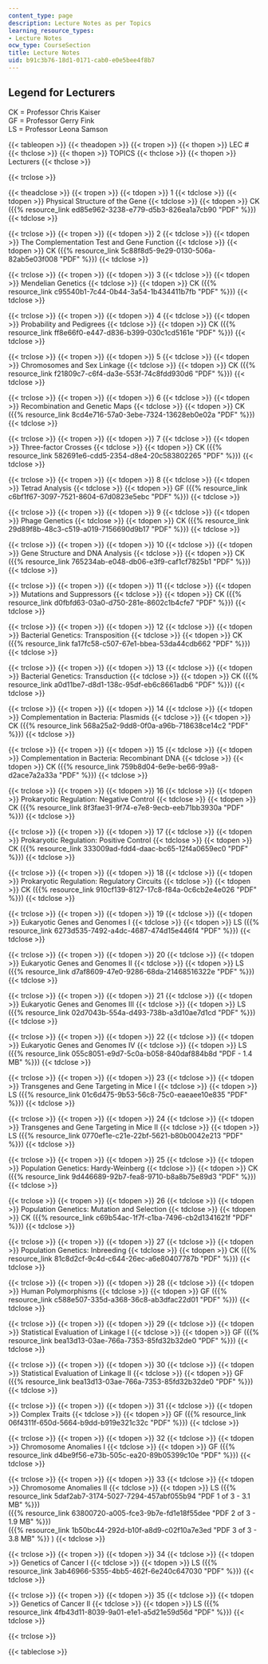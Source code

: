 ```yaml
---
content_type: page
description: Lecture Notes as per Topics
learning_resource_types:
- Lecture Notes
ocw_type: CourseSection
title: Lecture Notes
uid: b91c3b76-18d1-0171-cab0-e0e5bee4f8b7
---
```


Legend for Lecturers
--------------------

CK = Professor Chris Kaiser  
GF = Professor Gerry Fink  
LS = Professor Leona Samson

{{< tableopen >}}
{{< theadopen >}}
{{< tropen >}}
{{< thopen >}}
LEC #
{{< thclose >}}
{{< thopen >}}
TOPICS
{{< thclose >}}
{{< thopen >}}
Lecturers
{{< thclose >}}

{{< trclose >}}

{{< theadclose >}}
{{< tropen >}}
{{< tdopen >}}
1
{{< tdclose >}}
{{< tdopen >}}
Physical Structure of the Gene
{{< tdclose >}}
{{< tdopen >}}
CK ({{% resource_link ed85e962-3238-e779-d5b3-826ea1a7cb90 "PDF" %}})
{{< tdclose >}}

{{< trclose >}}
{{< tropen >}}
{{< tdopen >}}
2
{{< tdclose >}}
{{< tdopen >}}
The Complementation Test and Gene Function
{{< tdclose >}}
{{< tdopen >}}
CK ({{% resource_link 5c88f8d5-9e29-0130-506a-82ab5e03f008 "PDF" %}})
{{< tdclose >}}

{{< trclose >}}
{{< tropen >}}
{{< tdopen >}}
3
{{< tdclose >}}
{{< tdopen >}}
Mendelian Genetics
{{< tdclose >}}
{{< tdopen >}}
CK ({{% resource_link c95540b1-7c44-0b44-3a54-1b434411b7fb "PDF" %}})
{{< tdclose >}}

{{< trclose >}}
{{< tropen >}}
{{< tdopen >}}
4
{{< tdclose >}}
{{< tdopen >}}
Probability and Pedigrees
{{< tdclose >}}
{{< tdopen >}}
CK ({{% resource_link ff8e66f0-e447-d836-b399-030c1cd5161e "PDF" %}})
{{< tdclose >}}

{{< trclose >}}
{{< tropen >}}
{{< tdopen >}}
5
{{< tdclose >}}
{{< tdopen >}}
Chromosomes and Sex Linkage
{{< tdclose >}}
{{< tdopen >}}
CK ({{% resource_link f21809c7-c6f4-da3e-553f-74c8fdd930d6 "PDF" %}})
{{< tdclose >}}

{{< trclose >}}
{{< tropen >}}
{{< tdopen >}}
6
{{< tdclose >}}
{{< tdopen >}}
Recombination and Genetic Maps
{{< tdclose >}}
{{< tdopen >}}
CK ({{% resource_link 8cd4e716-57a0-3ebe-7324-13628eb0e02a "PDF" %}})
{{< tdclose >}}

{{< trclose >}}
{{< tropen >}}
{{< tdopen >}}
7
{{< tdclose >}}
{{< tdopen >}}
Three-factor Crosses
{{< tdclose >}}
{{< tdopen >}}
CK ({{% resource_link 582691e6-cdd5-2354-d8e4-20c583802265 "PDF" %}})
{{< tdclose >}}

{{< trclose >}}
{{< tropen >}}
{{< tdopen >}}
8
{{< tdclose >}}
{{< tdopen >}}
Tetrad Analysis
{{< tdclose >}}
{{< tdopen >}}
GF ({{% resource_link c6bf1f67-3097-7521-8604-67d0823e5ebc "PDF" %}})
{{< tdclose >}}

{{< trclose >}}
{{< tropen >}}
{{< tdopen >}}
9
{{< tdclose >}}
{{< tdopen >}}
Phage Genetics
{{< tdclose >}}
{{< tdopen >}}
CK ({{% resource_link 29d89f8b-48c3-c519-a019-7156690d9b17 "PDF" %}})
{{< tdclose >}}

{{< trclose >}}
{{< tropen >}}
{{< tdopen >}}
10
{{< tdclose >}}
{{< tdopen >}}
Gene Structure and DNA Analysis
{{< tdclose >}}
{{< tdopen >}}
CK ({{% resource_link 765234ab-e048-db06-e3f9-caf1cf7825b1 "PDF" %}})
{{< tdclose >}}

{{< trclose >}}
{{< tropen >}}
{{< tdopen >}}
11
{{< tdclose >}}
{{< tdopen >}}
Mutations and Suppressors
{{< tdclose >}}
{{< tdopen >}}
CK ({{% resource_link d0fbfd63-03a0-d750-281e-8602c1b4cfe7 "PDF" %}})
{{< tdclose >}}

{{< trclose >}}
{{< tropen >}}
{{< tdopen >}}
12
{{< tdclose >}}
{{< tdopen >}}
Bacterial Genetics: Transposition
{{< tdclose >}}
{{< tdopen >}}
CK ({{% resource_link fa17fc58-c507-67e1-bbea-53da44cdb662 "PDF" %}})
{{< tdclose >}}

{{< trclose >}}
{{< tropen >}}
{{< tdopen >}}
13
{{< tdclose >}}
{{< tdopen >}}
Bacterial Genetics: Transduction
{{< tdclose >}}
{{< tdopen >}}
CK ({{% resource_link a0d11be7-d8d1-138c-95df-eb6c8661adb6 "PDF" %}})
{{< tdclose >}}

{{< trclose >}}
{{< tropen >}}
{{< tdopen >}}
14
{{< tdclose >}}
{{< tdopen >}}
Complementation in Bacteria: Plasmids
{{< tdclose >}}
{{< tdopen >}}
CK ({{% resource_link 568a25a2-9dd8-0f0a-a96b-718638ce14c2 "PDF" %}})
{{< tdclose >}}

{{< trclose >}}
{{< tropen >}}
{{< tdopen >}}
15
{{< tdclose >}}
{{< tdopen >}}
Complementation in Bacteria: Recombinant DNA
{{< tdclose >}}
{{< tdopen >}}
CK ({{% resource_link 759b8d04-6e9e-be66-99a8-d2ace7a2a33a "PDF" %}})
{{< tdclose >}}

{{< trclose >}}
{{< tropen >}}
{{< tdopen >}}
16
{{< tdclose >}}
{{< tdopen >}}
Prokaryotic Regulation: Negative Control
{{< tdclose >}}
{{< tdopen >}}
CK ({{% resource_link 8f3fae31-9f74-e7e8-9ecb-eeb71bb3930a "PDF" %}})
{{< tdclose >}}

{{< trclose >}}
{{< tropen >}}
{{< tdopen >}}
17
{{< tdclose >}}
{{< tdopen >}}
Prokaryotic Regulation: Positive Control
{{< tdclose >}}
{{< tdopen >}}
CK ({{% resource_link 333009ad-fdd4-daac-bc65-12f4a0659ec0 "PDF" %}})
{{< tdclose >}}

{{< trclose >}}
{{< tropen >}}
{{< tdopen >}}
18
{{< tdclose >}}
{{< tdopen >}}
Prokaryotic Regulation: Regulatory Circuits
{{< tdclose >}}
{{< tdopen >}}
CK ({{% resource_link 910cf139-8127-17c8-f84a-0c6cb2e4e026 "PDF" %}})
{{< tdclose >}}

{{< trclose >}}
{{< tropen >}}
{{< tdopen >}}
19
{{< tdclose >}}
{{< tdopen >}}
Eukaryotic Genes and Genomes I
{{< tdclose >}}
{{< tdopen >}}
LS ({{% resource_link 6273d535-7492-a4dc-4687-474d15e446f4 "PDF" %}})
{{< tdclose >}}

{{< trclose >}}
{{< tropen >}}
{{< tdopen >}}
20
{{< tdclose >}}
{{< tdopen >}}
Eukaryotic Genes and Genomes II
{{< tdclose >}}
{{< tdopen >}}
LS ({{% resource_link d7af8609-47e0-9286-68da-21468516322e "PDF" %}})
{{< tdclose >}}

{{< trclose >}}
{{< tropen >}}
{{< tdopen >}}
21
{{< tdclose >}}
{{< tdopen >}}
Eukaryotic Genes and Genomes III
{{< tdclose >}}
{{< tdopen >}}
LS ({{% resource_link 02d7043b-554a-d493-738b-a3d10ae7d1cd "PDF" %}})
{{< tdclose >}}

{{< trclose >}}
{{< tropen >}}
{{< tdopen >}}
22
{{< tdclose >}}
{{< tdopen >}}
Eukaryotic Genes and Genomes IV
{{< tdclose >}}
{{< tdopen >}}
LS ({{% resource_link 055c8051-e9d7-5c0a-b058-840daf884b8d "PDF - 1.4 MB" %}})
{{< tdclose >}}

{{< trclose >}}
{{< tropen >}}
{{< tdopen >}}
23
{{< tdclose >}}
{{< tdopen >}}
Transgenes and Gene Targeting in Mice I
{{< tdclose >}}
{{< tdopen >}}
LS ({{% resource_link 01c6d475-9b53-56c8-75c0-eaeaee10e835 "PDF" %}})
{{< tdclose >}}

{{< trclose >}}
{{< tropen >}}
{{< tdopen >}}
24
{{< tdclose >}}
{{< tdopen >}}
Transgenes and Gene Targeting in Mice II
{{< tdclose >}}
{{< tdopen >}}
LS ({{% resource_link 0770ef1e-c21e-22bf-5621-b80b0042e213 "PDF" %}})
{{< tdclose >}}

{{< trclose >}}
{{< tropen >}}
{{< tdopen >}}
25
{{< tdclose >}}
{{< tdopen >}}
Population Genetics: Hardy-Weinberg
{{< tdclose >}}
{{< tdopen >}}
CK ({{% resource_link 9d446689-92b7-fea8-9710-b8a8b75e89d3 "PDF" %}})
{{< tdclose >}}

{{< trclose >}}
{{< tropen >}}
{{< tdopen >}}
26
{{< tdclose >}}
{{< tdopen >}}
Population Genetics: Mutation and Selection
{{< tdclose >}}
{{< tdopen >}}
CK ({{% resource_link c69b54ac-1f7f-c1ba-7496-cb2d1341621f "PDF" %}})
{{< tdclose >}}

{{< trclose >}}
{{< tropen >}}
{{< tdopen >}}
27
{{< tdclose >}}
{{< tdopen >}}
Population Genetics: Inbreeding
{{< tdclose >}}
{{< tdopen >}}
CK ({{% resource_link 81c8d2cf-9c4d-c644-26ec-a6e80407787b "PDF" %}})
{{< tdclose >}}

{{< trclose >}}
{{< tropen >}}
{{< tdopen >}}
28
{{< tdclose >}}
{{< tdopen >}}
Human Polymorphisms
{{< tdclose >}}
{{< tdopen >}}
GF ({{% resource_link c588e507-335d-a368-36c8-ab3dfac22d01 "PDF" %}})
{{< tdclose >}}

{{< trclose >}}
{{< tropen >}}
{{< tdopen >}}
29
{{< tdclose >}}
{{< tdopen >}}
Statistical Evaluation of Linkage I
{{< tdclose >}}
{{< tdopen >}}
GF ({{% resource_link bea13d13-03ae-766a-7353-85fd32b32de0 "PDF" %}})
{{< tdclose >}}

{{< trclose >}}
{{< tropen >}}
{{< tdopen >}}
30
{{< tdclose >}}
{{< tdopen >}}
Statistical Evaluation of Linkage II
{{< tdclose >}}
{{< tdopen >}}
GF ({{% resource_link bea13d13-03ae-766a-7353-85fd32b32de0 "PDF" %}})
{{< tdclose >}}

{{< trclose >}}
{{< tropen >}}
{{< tdopen >}}
31
{{< tdclose >}}
{{< tdopen >}}
Complex Traits
{{< tdclose >}}
{{< tdopen >}}
GF ({{% resource_link 06f4311f-650d-5664-b9dd-b919e321c32c "PDF" %}})
{{< tdclose >}}

{{< trclose >}}
{{< tropen >}}
{{< tdopen >}}
32
{{< tdclose >}}
{{< tdopen >}}
Chromosome Anomalies I
{{< tdclose >}}
{{< tdopen >}}
GF ({{% resource_link d4be9f56-e73b-505c-ea20-89b05399c10e "PDF" %}})
{{< tdclose >}}

{{< trclose >}}
{{< tropen >}}
{{< tdopen >}}
33
{{< tdclose >}}
{{< tdopen >}}
Chromosome Anomalies II
{{< tdclose >}}
{{< tdopen >}}
LS ({{% resource_link 5daf2ab7-3174-5027-7294-457abf055b94 "PDF 1 of 3 - 3.1 MB" %}})  
({{% resource_link 63800720-a005-fce3-9b7e-fd1e18f55dee "PDF 2 of 3 - 1.9 MB" %}})  
({{% resource_link 1b50bc44-292d-b10f-a8d9-c02f10a7e3ed "PDF 3 of 3 - 3.8 MB" %}} )
{{< tdclose >}}

{{< trclose >}}
{{< tropen >}}
{{< tdopen >}}
34
{{< tdclose >}}
{{< tdopen >}}
Genetics of Cancer I
{{< tdclose >}}
{{< tdopen >}}
LS ({{% resource_link 3ab46966-5355-4bb5-462f-6e240c647030 "PDF" %}})
{{< tdclose >}}

{{< trclose >}}
{{< tropen >}}
{{< tdopen >}}
35
{{< tdclose >}}
{{< tdopen >}}
Genetics of Cancer II
{{< tdclose >}}
{{< tdopen >}}
LS ({{% resource_link 4fb43d11-8039-9a01-e1e1-a5d21e59d56d "PDF" %}})
{{< tdclose >}}

{{< trclose >}}

{{< tableclose >}}